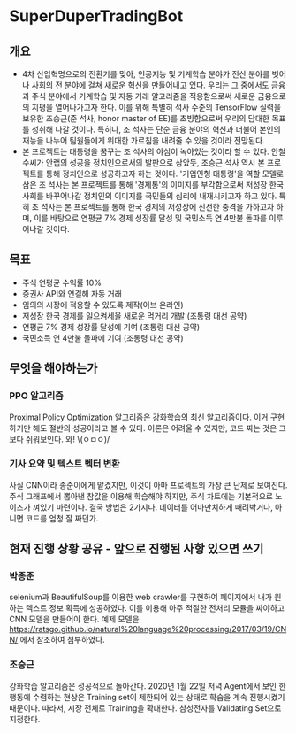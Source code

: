 # SuperDuperTradingBot

## 개요
- 4차 산업혁명으로의 전환기를 맞아, 인공지능 및 기계학습 분야가 전산 분야를 벗어나 사회의 전 분야에 걸쳐 새로운 혁신을 만들어내고 있다. 우리는 그 중에서도 금융과 주식 분야에서 기계학습 및 자동 거래 알고리즘을 적용함으로써 새로운 금융으로의 지평을 열어나가고자 한다. 이를 위해 특별히 석사 수준의 TensorFlow 실력을 보유한 조승근(준 석사, honor master of EE)를 초빙함으로써 우리의 담대한 목표를 성취해 나갈 것이다. 특히나, 조 석사는 단순 금융 분야의 혁신과 더불어 본인의 재능을 나누어 팀원들에게 위대한 가르침을 내려줄 수 있을 것이라 전망된다.
- 본 프로젝트는 대통령을 꿈꾸는 조 석사의 야심이 녹아있는 것이라 할 수 있다. 안철수씨가 안랩의 성공을 정치인으로서의 발판으로 삼았듯, 조승근 석사 역시 본 프로젝트를 통해 정치인으로 성공하고자 하는 것이다. '기업인형 대통령'을 역할 모델로 삼은 조 석사는 본 프로젝트를 통해 '경제통'의 이미지를 부각함으로써 저성장 한국사회를 바꾸어나갈 정치인의 이미지를 국민들의 심리에 내재시키고자 하고 있다. 특히 조 석사는 본 프로젝트를 통해 한국 경제의 저성장에 신선한 충격을 가하고자 하며, 이를 바탕으로 연평균 7% 경제 성장률 달성 및 국민소득 연 4만불 돌파를 이루어나갈 것이다.

## 목표
- 주식 연평균 수익률 10%
- 증권사 API와 연결해 자동 거래
- 임의의 시장에 적용할 수 있도록 제작(이브 온라인)
- 저성장 한국 경제를 일으켜세울 새로운 먹거리 개발 (조통령 대선 공약)
- 연평균 7% 경제 성장률 달성에 기여 (조통령 대선 공약)
- 국민소득 연 4만불 돌파에 기여 (조통령 대선 공약)

## 무엇을 해야하는가
### PPO 알고리즘
Proximal Policy Optimization 알고리즘은 강화학습의 최신 알고리즘이다.
이거 구현하기만 해도 절반의 성공이라고 볼 수 있다.
이론은 어려울 수 있지만, 코드 짜는 것은 그보다 쉬워보인다. 와! \\(ㅇㅁㅇ)/

### 기사 요약 및 텍스트 벡터 변환
사실 CNN이라 종준이에게 맡겼지만, 이것이 아마 프로젝트의 가장 큰 난제로 보여진다.
주식 그래프에서 뽑아낸 참값을 이용해 학습해야 하지만, 주식 차트에는 기본적으로 노이즈가 껴있기 마련이다.
결국 방법은 2가지다. 데이터를 어마만치하게 때려박거나, 아니면 코드를 엄청 잘 짜던가. 

## 현재 진행 상황 공유 - 앞으로 진행된 사항 있으면 쓰기
### 박종준
selenium과 BeautifulSoup를 이용한 web crawler를 구현하여 페이지에서 내가 원하는 텍스트 정보 획득에 성공하였다.
이를 이용해 아주 적절한 전처리 모듈을 짜야하고 CNN 모델을 만들어야 한다. 예제 모델을 https://ratsgo.github.io/natural%20language%20processing/2017/03/19/CNN/ 에서 참조하여 첨부하였다.

### 조승근
강화학습 알고리즘은 성공적으로 돌아간다. 2020년 1월 22일 저녁 Agent에서 보인 한 행동에 수렴하는 현상은 Training set이 제한되어 있는 상태로 학습을 계속 진행시켰기 때문이다. 따라서, 시장 전체로 Training을 확대한다. 삼성전자를 Validating Set으로 지정한다.
